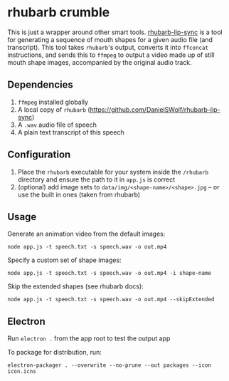 # rhubarb crumble

This is just a wrapper around other smart tools. [rhubarb-lip-sync](https://github.com/DanielSWolf/rhubarb-lip-sync) is a tool for generating a sequence of mouth shapes for a given audio file (and transcript). This tool takes `rhubarb`'s output, converts it into `ffconcat` instructions, and sends this to `ffmpeg` to output a video made up of still mouth shape images, accompanied by the original audio track.

## Dependencies
1. `ffmpeg` installed globally
2. A local copy of `rhubarb` (https://github.com/DanielSWolf/rhubarb-lip-sync)
3. A `.wav` audio file of speech
4. A plain text transcript of this speech

## Configuration
1. Place the `rhubarb` executable for your system inside the `/rhubarb` directory and ensure the path to it in `app.js` is correct
2. (optional) add image sets to `data/img/<shape-name>/<shape>.jpg` – or use the built in ones (taken from rhubarb)

## Usage
Generate an animation video from the default images:

    node app.js -t speech.txt -s speech.wav -o out.mp4

Specify a custom set of shape images:
   
    node app.js -t speech.txt -s speech.wav -o out.mp4 -i shape-name

Skip the extended shapes (see rhubarb docs):
    
    node app.js -t speech.txt -s speech.wav -o out.mp4 --skipExtended

## Electron

Run `electron .` from the app root to test the output app

To package for distribution, run:

    electron-packager . --overwrite --no-prune --out packages --icon icon.icns
